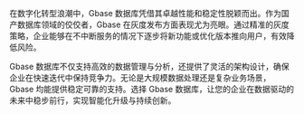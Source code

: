 在数字化转型浪潮中，Gbase 数据库凭借其卓越性能和稳定性脱颖而出。作为国产数据库领域的佼佼者，Gbase 在灰度发布方面表现尤为亮眼。通过精准的灰度策略，企业能够在不中断服务的情况下逐步将新功能或优化版本推向用户，有效降低风险。

Gbase 数据库不仅支持高效的数据管理与分析，还提供了灵活的架构设计，确保企业在快速迭代中保持竞争力。无论是大规模数据处理还是复杂业务场景，Gbase 均能提供稳定可靠的支持。选择 Gbase 数据库，让您的企业在数据驱动的未来中稳步前行，实现智能化升级与持续创新。